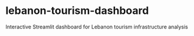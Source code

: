 # lebanon-tourism-dashboard
Interactive Streamlit dashboard for Lebanon tourism infrastructure analysis
